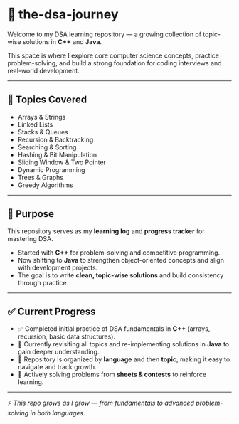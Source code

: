 # 🌱 the-dsa-journey

Welcome to my DSA learning repository — a growing collection of topic-wise solutions in **C++** and **Java**.

This space is where I explore core computer science concepts, practice problem-solving, and build a strong foundation for coding interviews and real-world development.

---

## 📌 Topics Covered

- Arrays & Strings
- Linked Lists
- Stacks & Queues
- Recursion & Backtracking
- Searching & Sorting
- Hashing & Bit Manipulation
- Sliding Window & Two Pointer
- Dynamic Programming
- Trees & Graphs
- Greedy Algorithms

---

## 🧠 Purpose

This repository serves as my **learning log** and **progress tracker** for mastering DSA.

- Started with **C++** for problem-solving and competitive programming.
- Now shifting to **Java** to strengthen object-oriented concepts and align with development projects.
- The goal is to write **clean, topic-wise solutions** and build consistency through practice.

---

## ✅ Current Progress

- ✅ Completed initial practice of DSA fundamentals in **C++** (arrays, recursion, basic data structures).
- 🚀 Currently revisiting all topics and re-implementing solutions in **Java** to gain deeper understanding.
- 📂 Repository is organized by **language** and then **topic**, making it easy to navigate and track growth.
- 📖 Actively solving problems from **sheets & contests** to reinforce learning.

---

⚡ _This repo grows as I grow — from fundamentals to advanced problem-solving in both languages._
